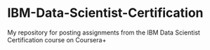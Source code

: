 # IBM-Data-Scientist-Certification
My repository for posting assignments from the IBM Data Scientist Certification course on Coursera+
